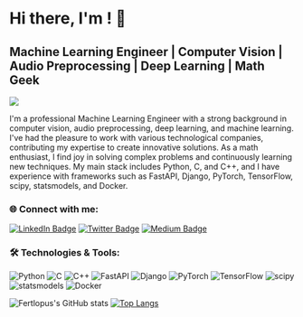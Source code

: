 # Hi there, I'm <name>! 👋

## Machine Learning Engineer | Computer Vision | Audio Preprocessing | Deep Learning | Math Geek
![](https://komarev.com/ghpvc/?username=fertlopus)
  
I'm a professional Machine Learning Engineer with a strong background in computer vision, audio preprocessing, deep learning, and machine learning. I've had the pleasure to work with various technological companies, contributing my expertise to create innovative solutions. As a math enthusiast, I find joy in solving complex problems and continuously learning new techniques. My main stack includes Python, C, and C++, and I have experience with frameworks such as FastAPI, Django, PyTorch, TensorFlow, scipy, statsmodels, and Docker.

### 🌐 Connect with me:

[![LinkedIn Badge](https://img.shields.io/badge/-LinkedIn-blue?style=flat-square&logo=Linkedin&logoColor=white&link=https://www.linkedin.com/in/your-linkedin-username/)](https://www.linkedin.com/in/your-linkedin-username/)
[![Twitter Badge](https://img.shields.io/badge/-Twitter-1ca0f1?style=flat-square&logo=twitter&logoColor=white&link=https://twitter.com/your-twitter-username)](https://twitter.com/your-twitter-username)
[![Medium Badge](https://img.shields.io/badge/-Medium-black?style=flat-square&logo=Medium&logoColor=white&link=https://medium.com/@your-medium-username)](https://medium.com/@your-medium-username)

### 🛠️ Technologies & Tools:

![Python](https://img.shields.io/badge/-Python-3776AB?style=flat-square&logo=python&logoColor=white)
![C](https://img.shields.io/badge/-C-A8B9CC?style=flat-square&logo=c&logoColor=white)
![C++](https://img.shields.io/badge/-C++-00599C?style=flat-square&logo=c%2B%2B&logoColor=white)
![FastAPI](https://img.shields.io/badge/-FastAPI-009688?style=flat-square&logo=FastAPI&logoColor=white)
![Django](https://img.shields.io/badge/-Django-092E20?style=flat-square&logo=django&logoColor=white)
![PyTorch](https://img.shields.io/badge/-PyTorch-EE4C2C?style=flat-square&logo=PyTorch&logoColor=white)
![TensorFlow](https://img.shields.io/badge/-TensorFlow-FF6F00?style=flat-square&logo=TensorFlow&logoColor=white)
![scipy](https://img.shields.io/badge/-scipy-8CAAE6?style=flat-square&logo=scipy&logoColor=white)
![statsmodels](https://img.shields.io/badge/-statsmodels-FAB00E?style=flat-square&logo=statsmodels&logoColor=white)
![Docker](https://img.shields.io/badge/-Docker-2496ED?style=flat-square&logo=Docker&logoColor=white)

![Fertlopus's GitHub stats](https://github-readme-stats.vercel.app/api?username=fertlopus&count_private=true&show_icont=true&theme=dracula)
[![Top Langs](https://github-readme-stats.vercel.app/api/top-langs/?username=fertlopus&langs_count=8&hide_progress=true)](https://github.com/anuraghazra/github-readme-stats)
